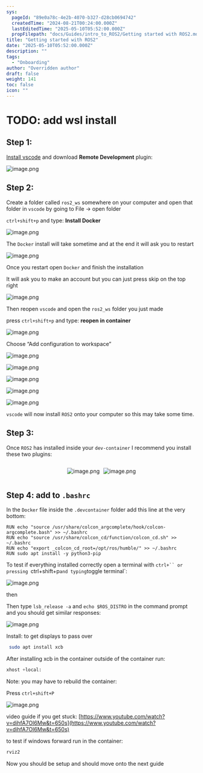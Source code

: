 ```yaml
---
sys:
  pageId: "89e0a78c-4e2b-4070-b327-d28cb0694742"
  createdTime: "2024-08-21T00:24:00.000Z"
  lastEditedTime: "2025-05-10T05:52:00.000Z"
  propFilepath: "docs/Guides/intro_to_ROS2/Getting started with ROS2.md"
title: "Getting started with ROS2"
date: "2025-05-10T05:52:00.000Z"
description: ""
tags:
  - "Onboarding"
author: "Overridden author"
draft: false
weight: 141
toc: false
icon: ""
---
```


# TODO: add wsl install

## Step 1:

[Install vscode](https://code.visualstudio.com/download) and download **Remote Development** plugin:

![image.png](https://prod-files-secure.s3.us-west-2.amazonaws.com/d518164a-d88e-44d1-a4ee-3adb3bd8bce0/efb52993-1881-4a40-b95e-6f020334f022/image.png?X-Amz-Algorithm=AWS4-HMAC-SHA256&X-Amz-Content-Sha256=UNSIGNED-PAYLOAD&X-Amz-Credential=ASIAZI2LB4666PJEK5EZ%2F20250512%2Fus-west-2%2Fs3%2Faws4_request&X-Amz-Date=20250512T061335Z&X-Amz-Expires=3600&X-Amz-Security-Token=IQoJb3JpZ2luX2VjECUaCXVzLXdlc3QtMiJIMEYCIQCyHpPOq7QB2AeBfn2IeoEUZB%2Fqu8E%2BN8klWhy1E126tQIhAPi5VBWubtNFBC9xCDGO5c24Y5mW4Xt6E8dDIy9EipMoKogECM7%2F%2F%2F%2F%2F%2F%2F%2F%2F%2FwEQABoMNjM3NDIzMTgzODA1IgwOvMlvUaGR5r%2B6mVMq3AM%2BLQNVkAAEPi4nqQv7BxYAYD9ZUwXbyQP2uyie2fnHgW8u8A45ezvj7947tt13p%2FBpKIon%2Bd2oizmpQqza2DPF09rrp%2BjkykCcx4VZloEn7R9R4bJCdhfnjMv0YWSS3eRUmOda8x68UaLdctMEGG9SJFH3eiLCDBr4nzWI6ne1sVGF%2BtsOlcAI%2FUv9DM%2FAuSmrW6tCIOgoelKQ72oyjLQO2o1iiwX6nF4xm2R8e%2B9qASCF3KRym76gAjcFCWaJaDjvRYpSQllxa%2BATcW126E7nZHllj21MPAM2Onn0NXoVpSjcN486S8GhHwvjFhSDkBvCSksXXx22IK4T41AhdETwgvZGSL7OEwwFZo6gBzDmRuPbrIOaTSWzj0hbqnZRXGnR40kT1QqL7h78LTOnHc0mdS9Tsp8K6GN5GUVY%2FhYN0HWQ5rDKj71L6Rb2EEfa9DQUZU2R80uI%2FyCQWMc0YLG8lVNp7NebLNTNCTUzE%2B48da6k4CMuJcdUVNEM9zQYZZ9XOy%2FTlzJNJZCILOkXwloqiJkanmgCdZsbRV3Az4Zbk%2BSOjJiaS6fWohb%2Bc2Ctdw8FwsIE039wVqsD2g05q%2Fmf3kGVgIKG92CTWm05wlGGYB8lQmy83105%2FRjjVjDuhIbBBjqkAUcaR55heLHWbj8euAqPEmKKwCi9NB%2FPm%2BZhZxXx%2FZcVI8jbZPMwwNJ%2FRt%2FORAT5y7V7z44xEZCDuKE8vi%2BecGcBAqYxYW9nJ50TeVqzQ19kOSwQya5tA9p1vCqqjpc7Njlaf7C0Fd0q9hB%2B5bjPo5Z%2F%2B46Rmoal8iZ%2BQdTz0G%2FqhLIwNDzyRNsFDnrDQAeWpMyFJLj567noVUKV6dWJfSPa%2FOkV&X-Amz-Signature=2a7df54fe3890f36d146d41380ddc4dee833ba7b05b8e63132bcea11e90a8635&X-Amz-SignedHeaders=host&x-id=GetObject)

## Step 2:

Create a folder called `ros2_ws` somewhere on your computer and open that folder in `vscode` by going to File → open folder 

`ctrl+shift+p` and type: **Install Docker**

![image.png](https://prod-files-secure.s3.us-west-2.amazonaws.com/d518164a-d88e-44d1-a4ee-3adb3bd8bce0/2269dc0e-1cd5-47ff-bceb-c04ad9b2eab0/image.png?X-Amz-Algorithm=AWS4-HMAC-SHA256&X-Amz-Content-Sha256=UNSIGNED-PAYLOAD&X-Amz-Credential=ASIAZI2LB4666PJEK5EZ%2F20250512%2Fus-west-2%2Fs3%2Faws4_request&X-Amz-Date=20250512T061335Z&X-Amz-Expires=3600&X-Amz-Security-Token=IQoJb3JpZ2luX2VjECUaCXVzLXdlc3QtMiJIMEYCIQCyHpPOq7QB2AeBfn2IeoEUZB%2Fqu8E%2BN8klWhy1E126tQIhAPi5VBWubtNFBC9xCDGO5c24Y5mW4Xt6E8dDIy9EipMoKogECM7%2F%2F%2F%2F%2F%2F%2F%2F%2F%2FwEQABoMNjM3NDIzMTgzODA1IgwOvMlvUaGR5r%2B6mVMq3AM%2BLQNVkAAEPi4nqQv7BxYAYD9ZUwXbyQP2uyie2fnHgW8u8A45ezvj7947tt13p%2FBpKIon%2Bd2oizmpQqza2DPF09rrp%2BjkykCcx4VZloEn7R9R4bJCdhfnjMv0YWSS3eRUmOda8x68UaLdctMEGG9SJFH3eiLCDBr4nzWI6ne1sVGF%2BtsOlcAI%2FUv9DM%2FAuSmrW6tCIOgoelKQ72oyjLQO2o1iiwX6nF4xm2R8e%2B9qASCF3KRym76gAjcFCWaJaDjvRYpSQllxa%2BATcW126E7nZHllj21MPAM2Onn0NXoVpSjcN486S8GhHwvjFhSDkBvCSksXXx22IK4T41AhdETwgvZGSL7OEwwFZo6gBzDmRuPbrIOaTSWzj0hbqnZRXGnR40kT1QqL7h78LTOnHc0mdS9Tsp8K6GN5GUVY%2FhYN0HWQ5rDKj71L6Rb2EEfa9DQUZU2R80uI%2FyCQWMc0YLG8lVNp7NebLNTNCTUzE%2B48da6k4CMuJcdUVNEM9zQYZZ9XOy%2FTlzJNJZCILOkXwloqiJkanmgCdZsbRV3Az4Zbk%2BSOjJiaS6fWohb%2Bc2Ctdw8FwsIE039wVqsD2g05q%2Fmf3kGVgIKG92CTWm05wlGGYB8lQmy83105%2FRjjVjDuhIbBBjqkAUcaR55heLHWbj8euAqPEmKKwCi9NB%2FPm%2BZhZxXx%2FZcVI8jbZPMwwNJ%2FRt%2FORAT5y7V7z44xEZCDuKE8vi%2BecGcBAqYxYW9nJ50TeVqzQ19kOSwQya5tA9p1vCqqjpc7Njlaf7C0Fd0q9hB%2B5bjPo5Z%2F%2B46Rmoal8iZ%2BQdTz0G%2FqhLIwNDzyRNsFDnrDQAeWpMyFJLj567noVUKV6dWJfSPa%2FOkV&X-Amz-Signature=66b1a62ff1c6011c62e418b822935d7b8270e24bd50d39aa73b66a05f7654ac7&X-Amz-SignedHeaders=host&x-id=GetObject)

The `Docker` install will take sometime and at the end it will ask you to restart

![image.png](https://prod-files-secure.s3.us-west-2.amazonaws.com/d518164a-d88e-44d1-a4ee-3adb3bd8bce0/ed233f78-be33-4b1f-b89c-9c346c0e961e/image.png?X-Amz-Algorithm=AWS4-HMAC-SHA256&X-Amz-Content-Sha256=UNSIGNED-PAYLOAD&X-Amz-Credential=ASIAZI2LB4666PJEK5EZ%2F20250512%2Fus-west-2%2Fs3%2Faws4_request&X-Amz-Date=20250512T061335Z&X-Amz-Expires=3600&X-Amz-Security-Token=IQoJb3JpZ2luX2VjECUaCXVzLXdlc3QtMiJIMEYCIQCyHpPOq7QB2AeBfn2IeoEUZB%2Fqu8E%2BN8klWhy1E126tQIhAPi5VBWubtNFBC9xCDGO5c24Y5mW4Xt6E8dDIy9EipMoKogECM7%2F%2F%2F%2F%2F%2F%2F%2F%2F%2FwEQABoMNjM3NDIzMTgzODA1IgwOvMlvUaGR5r%2B6mVMq3AM%2BLQNVkAAEPi4nqQv7BxYAYD9ZUwXbyQP2uyie2fnHgW8u8A45ezvj7947tt13p%2FBpKIon%2Bd2oizmpQqza2DPF09rrp%2BjkykCcx4VZloEn7R9R4bJCdhfnjMv0YWSS3eRUmOda8x68UaLdctMEGG9SJFH3eiLCDBr4nzWI6ne1sVGF%2BtsOlcAI%2FUv9DM%2FAuSmrW6tCIOgoelKQ72oyjLQO2o1iiwX6nF4xm2R8e%2B9qASCF3KRym76gAjcFCWaJaDjvRYpSQllxa%2BATcW126E7nZHllj21MPAM2Onn0NXoVpSjcN486S8GhHwvjFhSDkBvCSksXXx22IK4T41AhdETwgvZGSL7OEwwFZo6gBzDmRuPbrIOaTSWzj0hbqnZRXGnR40kT1QqL7h78LTOnHc0mdS9Tsp8K6GN5GUVY%2FhYN0HWQ5rDKj71L6Rb2EEfa9DQUZU2R80uI%2FyCQWMc0YLG8lVNp7NebLNTNCTUzE%2B48da6k4CMuJcdUVNEM9zQYZZ9XOy%2FTlzJNJZCILOkXwloqiJkanmgCdZsbRV3Az4Zbk%2BSOjJiaS6fWohb%2Bc2Ctdw8FwsIE039wVqsD2g05q%2Fmf3kGVgIKG92CTWm05wlGGYB8lQmy83105%2FRjjVjDuhIbBBjqkAUcaR55heLHWbj8euAqPEmKKwCi9NB%2FPm%2BZhZxXx%2FZcVI8jbZPMwwNJ%2FRt%2FORAT5y7V7z44xEZCDuKE8vi%2BecGcBAqYxYW9nJ50TeVqzQ19kOSwQya5tA9p1vCqqjpc7Njlaf7C0Fd0q9hB%2B5bjPo5Z%2F%2B46Rmoal8iZ%2BQdTz0G%2FqhLIwNDzyRNsFDnrDQAeWpMyFJLj567noVUKV6dWJfSPa%2FOkV&X-Amz-Signature=c7e2a9f7bbad399d2ffcbc14e3b4cc50b7e0c413e1a9b1b4648edca83d01ada5&X-Amz-SignedHeaders=host&x-id=GetObject)

Once you restart open `Docker` and finish the installation

It will ask you to make an account but you can just press skip on the top right

![image.png](https://prod-files-secure.s3.us-west-2.amazonaws.com/d518164a-d88e-44d1-a4ee-3adb3bd8bce0/21010ad9-1659-4fd9-9f59-9932a09b2a3d/image.png?X-Amz-Algorithm=AWS4-HMAC-SHA256&X-Amz-Content-Sha256=UNSIGNED-PAYLOAD&X-Amz-Credential=ASIAZI2LB4666PJEK5EZ%2F20250512%2Fus-west-2%2Fs3%2Faws4_request&X-Amz-Date=20250512T061335Z&X-Amz-Expires=3600&X-Amz-Security-Token=IQoJb3JpZ2luX2VjECUaCXVzLXdlc3QtMiJIMEYCIQCyHpPOq7QB2AeBfn2IeoEUZB%2Fqu8E%2BN8klWhy1E126tQIhAPi5VBWubtNFBC9xCDGO5c24Y5mW4Xt6E8dDIy9EipMoKogECM7%2F%2F%2F%2F%2F%2F%2F%2F%2F%2FwEQABoMNjM3NDIzMTgzODA1IgwOvMlvUaGR5r%2B6mVMq3AM%2BLQNVkAAEPi4nqQv7BxYAYD9ZUwXbyQP2uyie2fnHgW8u8A45ezvj7947tt13p%2FBpKIon%2Bd2oizmpQqza2DPF09rrp%2BjkykCcx4VZloEn7R9R4bJCdhfnjMv0YWSS3eRUmOda8x68UaLdctMEGG9SJFH3eiLCDBr4nzWI6ne1sVGF%2BtsOlcAI%2FUv9DM%2FAuSmrW6tCIOgoelKQ72oyjLQO2o1iiwX6nF4xm2R8e%2B9qASCF3KRym76gAjcFCWaJaDjvRYpSQllxa%2BATcW126E7nZHllj21MPAM2Onn0NXoVpSjcN486S8GhHwvjFhSDkBvCSksXXx22IK4T41AhdETwgvZGSL7OEwwFZo6gBzDmRuPbrIOaTSWzj0hbqnZRXGnR40kT1QqL7h78LTOnHc0mdS9Tsp8K6GN5GUVY%2FhYN0HWQ5rDKj71L6Rb2EEfa9DQUZU2R80uI%2FyCQWMc0YLG8lVNp7NebLNTNCTUzE%2B48da6k4CMuJcdUVNEM9zQYZZ9XOy%2FTlzJNJZCILOkXwloqiJkanmgCdZsbRV3Az4Zbk%2BSOjJiaS6fWohb%2Bc2Ctdw8FwsIE039wVqsD2g05q%2Fmf3kGVgIKG92CTWm05wlGGYB8lQmy83105%2FRjjVjDuhIbBBjqkAUcaR55heLHWbj8euAqPEmKKwCi9NB%2FPm%2BZhZxXx%2FZcVI8jbZPMwwNJ%2FRt%2FORAT5y7V7z44xEZCDuKE8vi%2BecGcBAqYxYW9nJ50TeVqzQ19kOSwQya5tA9p1vCqqjpc7Njlaf7C0Fd0q9hB%2B5bjPo5Z%2F%2B46Rmoal8iZ%2BQdTz0G%2FqhLIwNDzyRNsFDnrDQAeWpMyFJLj567noVUKV6dWJfSPa%2FOkV&X-Amz-Signature=32bef4d02ceaf8e4349b1f1887f40fd72db14a836064fa1758ab77e2c28669f6&X-Amz-SignedHeaders=host&x-id=GetObject)

Then reopen `vscode` and open the `ros2_ws` folder you just made

press `ctrl+shift+p` and type: **reopen in container**

![image.png](https://prod-files-secure.s3.us-west-2.amazonaws.com/d518164a-d88e-44d1-a4ee-3adb3bd8bce0/4e93b8c2-41ad-488c-8095-c74205196118/image.png?X-Amz-Algorithm=AWS4-HMAC-SHA256&X-Amz-Content-Sha256=UNSIGNED-PAYLOAD&X-Amz-Credential=ASIAZI2LB4666PJEK5EZ%2F20250512%2Fus-west-2%2Fs3%2Faws4_request&X-Amz-Date=20250512T061335Z&X-Amz-Expires=3600&X-Amz-Security-Token=IQoJb3JpZ2luX2VjECUaCXVzLXdlc3QtMiJIMEYCIQCyHpPOq7QB2AeBfn2IeoEUZB%2Fqu8E%2BN8klWhy1E126tQIhAPi5VBWubtNFBC9xCDGO5c24Y5mW4Xt6E8dDIy9EipMoKogECM7%2F%2F%2F%2F%2F%2F%2F%2F%2F%2FwEQABoMNjM3NDIzMTgzODA1IgwOvMlvUaGR5r%2B6mVMq3AM%2BLQNVkAAEPi4nqQv7BxYAYD9ZUwXbyQP2uyie2fnHgW8u8A45ezvj7947tt13p%2FBpKIon%2Bd2oizmpQqza2DPF09rrp%2BjkykCcx4VZloEn7R9R4bJCdhfnjMv0YWSS3eRUmOda8x68UaLdctMEGG9SJFH3eiLCDBr4nzWI6ne1sVGF%2BtsOlcAI%2FUv9DM%2FAuSmrW6tCIOgoelKQ72oyjLQO2o1iiwX6nF4xm2R8e%2B9qASCF3KRym76gAjcFCWaJaDjvRYpSQllxa%2BATcW126E7nZHllj21MPAM2Onn0NXoVpSjcN486S8GhHwvjFhSDkBvCSksXXx22IK4T41AhdETwgvZGSL7OEwwFZo6gBzDmRuPbrIOaTSWzj0hbqnZRXGnR40kT1QqL7h78LTOnHc0mdS9Tsp8K6GN5GUVY%2FhYN0HWQ5rDKj71L6Rb2EEfa9DQUZU2R80uI%2FyCQWMc0YLG8lVNp7NebLNTNCTUzE%2B48da6k4CMuJcdUVNEM9zQYZZ9XOy%2FTlzJNJZCILOkXwloqiJkanmgCdZsbRV3Az4Zbk%2BSOjJiaS6fWohb%2Bc2Ctdw8FwsIE039wVqsD2g05q%2Fmf3kGVgIKG92CTWm05wlGGYB8lQmy83105%2FRjjVjDuhIbBBjqkAUcaR55heLHWbj8euAqPEmKKwCi9NB%2FPm%2BZhZxXx%2FZcVI8jbZPMwwNJ%2FRt%2FORAT5y7V7z44xEZCDuKE8vi%2BecGcBAqYxYW9nJ50TeVqzQ19kOSwQya5tA9p1vCqqjpc7Njlaf7C0Fd0q9hB%2B5bjPo5Z%2F%2B46Rmoal8iZ%2BQdTz0G%2FqhLIwNDzyRNsFDnrDQAeWpMyFJLj567noVUKV6dWJfSPa%2FOkV&X-Amz-Signature=97d74fe356355f676f5f7fd5621b49b7df1e0056b01176cf6343f4b5145f4b9d&X-Amz-SignedHeaders=host&x-id=GetObject)

Choose “Add configuration to workspace”

![image.png](https://prod-files-secure.s3.us-west-2.amazonaws.com/d518164a-d88e-44d1-a4ee-3adb3bd8bce0/9560b282-5060-4989-ba37-97e7b2c22476/image.png?X-Amz-Algorithm=AWS4-HMAC-SHA256&X-Amz-Content-Sha256=UNSIGNED-PAYLOAD&X-Amz-Credential=ASIAZI2LB4666PJEK5EZ%2F20250512%2Fus-west-2%2Fs3%2Faws4_request&X-Amz-Date=20250512T061335Z&X-Amz-Expires=3600&X-Amz-Security-Token=IQoJb3JpZ2luX2VjECUaCXVzLXdlc3QtMiJIMEYCIQCyHpPOq7QB2AeBfn2IeoEUZB%2Fqu8E%2BN8klWhy1E126tQIhAPi5VBWubtNFBC9xCDGO5c24Y5mW4Xt6E8dDIy9EipMoKogECM7%2F%2F%2F%2F%2F%2F%2F%2F%2F%2FwEQABoMNjM3NDIzMTgzODA1IgwOvMlvUaGR5r%2B6mVMq3AM%2BLQNVkAAEPi4nqQv7BxYAYD9ZUwXbyQP2uyie2fnHgW8u8A45ezvj7947tt13p%2FBpKIon%2Bd2oizmpQqza2DPF09rrp%2BjkykCcx4VZloEn7R9R4bJCdhfnjMv0YWSS3eRUmOda8x68UaLdctMEGG9SJFH3eiLCDBr4nzWI6ne1sVGF%2BtsOlcAI%2FUv9DM%2FAuSmrW6tCIOgoelKQ72oyjLQO2o1iiwX6nF4xm2R8e%2B9qASCF3KRym76gAjcFCWaJaDjvRYpSQllxa%2BATcW126E7nZHllj21MPAM2Onn0NXoVpSjcN486S8GhHwvjFhSDkBvCSksXXx22IK4T41AhdETwgvZGSL7OEwwFZo6gBzDmRuPbrIOaTSWzj0hbqnZRXGnR40kT1QqL7h78LTOnHc0mdS9Tsp8K6GN5GUVY%2FhYN0HWQ5rDKj71L6Rb2EEfa9DQUZU2R80uI%2FyCQWMc0YLG8lVNp7NebLNTNCTUzE%2B48da6k4CMuJcdUVNEM9zQYZZ9XOy%2FTlzJNJZCILOkXwloqiJkanmgCdZsbRV3Az4Zbk%2BSOjJiaS6fWohb%2Bc2Ctdw8FwsIE039wVqsD2g05q%2Fmf3kGVgIKG92CTWm05wlGGYB8lQmy83105%2FRjjVjDuhIbBBjqkAUcaR55heLHWbj8euAqPEmKKwCi9NB%2FPm%2BZhZxXx%2FZcVI8jbZPMwwNJ%2FRt%2FORAT5y7V7z44xEZCDuKE8vi%2BecGcBAqYxYW9nJ50TeVqzQ19kOSwQya5tA9p1vCqqjpc7Njlaf7C0Fd0q9hB%2B5bjPo5Z%2F%2B46Rmoal8iZ%2BQdTz0G%2FqhLIwNDzyRNsFDnrDQAeWpMyFJLj567noVUKV6dWJfSPa%2FOkV&X-Amz-Signature=d57a8559023085c1a4c678d881076f0ee166522ab90aba3b5b6c8f1dd71d79a3&X-Amz-SignedHeaders=host&x-id=GetObject)

![image.png](https://prod-files-secure.s3.us-west-2.amazonaws.com/d518164a-d88e-44d1-a4ee-3adb3bd8bce0/2ee63f81-886b-48e8-a553-dc6e5eac99e4/image.png?X-Amz-Algorithm=AWS4-HMAC-SHA256&X-Amz-Content-Sha256=UNSIGNED-PAYLOAD&X-Amz-Credential=ASIAZI2LB4666PJEK5EZ%2F20250512%2Fus-west-2%2Fs3%2Faws4_request&X-Amz-Date=20250512T061335Z&X-Amz-Expires=3600&X-Amz-Security-Token=IQoJb3JpZ2luX2VjECUaCXVzLXdlc3QtMiJIMEYCIQCyHpPOq7QB2AeBfn2IeoEUZB%2Fqu8E%2BN8klWhy1E126tQIhAPi5VBWubtNFBC9xCDGO5c24Y5mW4Xt6E8dDIy9EipMoKogECM7%2F%2F%2F%2F%2F%2F%2F%2F%2F%2FwEQABoMNjM3NDIzMTgzODA1IgwOvMlvUaGR5r%2B6mVMq3AM%2BLQNVkAAEPi4nqQv7BxYAYD9ZUwXbyQP2uyie2fnHgW8u8A45ezvj7947tt13p%2FBpKIon%2Bd2oizmpQqza2DPF09rrp%2BjkykCcx4VZloEn7R9R4bJCdhfnjMv0YWSS3eRUmOda8x68UaLdctMEGG9SJFH3eiLCDBr4nzWI6ne1sVGF%2BtsOlcAI%2FUv9DM%2FAuSmrW6tCIOgoelKQ72oyjLQO2o1iiwX6nF4xm2R8e%2B9qASCF3KRym76gAjcFCWaJaDjvRYpSQllxa%2BATcW126E7nZHllj21MPAM2Onn0NXoVpSjcN486S8GhHwvjFhSDkBvCSksXXx22IK4T41AhdETwgvZGSL7OEwwFZo6gBzDmRuPbrIOaTSWzj0hbqnZRXGnR40kT1QqL7h78LTOnHc0mdS9Tsp8K6GN5GUVY%2FhYN0HWQ5rDKj71L6Rb2EEfa9DQUZU2R80uI%2FyCQWMc0YLG8lVNp7NebLNTNCTUzE%2B48da6k4CMuJcdUVNEM9zQYZZ9XOy%2FTlzJNJZCILOkXwloqiJkanmgCdZsbRV3Az4Zbk%2BSOjJiaS6fWohb%2Bc2Ctdw8FwsIE039wVqsD2g05q%2Fmf3kGVgIKG92CTWm05wlGGYB8lQmy83105%2FRjjVjDuhIbBBjqkAUcaR55heLHWbj8euAqPEmKKwCi9NB%2FPm%2BZhZxXx%2FZcVI8jbZPMwwNJ%2FRt%2FORAT5y7V7z44xEZCDuKE8vi%2BecGcBAqYxYW9nJ50TeVqzQ19kOSwQya5tA9p1vCqqjpc7Njlaf7C0Fd0q9hB%2B5bjPo5Z%2F%2B46Rmoal8iZ%2BQdTz0G%2FqhLIwNDzyRNsFDnrDQAeWpMyFJLj567noVUKV6dWJfSPa%2FOkV&X-Amz-Signature=f11893e860b3b3fa364ecc81ef616da44dd9edb2f94a13da528c0fffa774a658&X-Amz-SignedHeaders=host&x-id=GetObject)

![image.png](https://prod-files-secure.s3.us-west-2.amazonaws.com/d518164a-d88e-44d1-a4ee-3adb3bd8bce0/ae1580b2-b048-407e-aed9-b584224a7a04/image.png?X-Amz-Algorithm=AWS4-HMAC-SHA256&X-Amz-Content-Sha256=UNSIGNED-PAYLOAD&X-Amz-Credential=ASIAZI2LB4666PJEK5EZ%2F20250512%2Fus-west-2%2Fs3%2Faws4_request&X-Amz-Date=20250512T061335Z&X-Amz-Expires=3600&X-Amz-Security-Token=IQoJb3JpZ2luX2VjECUaCXVzLXdlc3QtMiJIMEYCIQCyHpPOq7QB2AeBfn2IeoEUZB%2Fqu8E%2BN8klWhy1E126tQIhAPi5VBWubtNFBC9xCDGO5c24Y5mW4Xt6E8dDIy9EipMoKogECM7%2F%2F%2F%2F%2F%2F%2F%2F%2F%2FwEQABoMNjM3NDIzMTgzODA1IgwOvMlvUaGR5r%2B6mVMq3AM%2BLQNVkAAEPi4nqQv7BxYAYD9ZUwXbyQP2uyie2fnHgW8u8A45ezvj7947tt13p%2FBpKIon%2Bd2oizmpQqza2DPF09rrp%2BjkykCcx4VZloEn7R9R4bJCdhfnjMv0YWSS3eRUmOda8x68UaLdctMEGG9SJFH3eiLCDBr4nzWI6ne1sVGF%2BtsOlcAI%2FUv9DM%2FAuSmrW6tCIOgoelKQ72oyjLQO2o1iiwX6nF4xm2R8e%2B9qASCF3KRym76gAjcFCWaJaDjvRYpSQllxa%2BATcW126E7nZHllj21MPAM2Onn0NXoVpSjcN486S8GhHwvjFhSDkBvCSksXXx22IK4T41AhdETwgvZGSL7OEwwFZo6gBzDmRuPbrIOaTSWzj0hbqnZRXGnR40kT1QqL7h78LTOnHc0mdS9Tsp8K6GN5GUVY%2FhYN0HWQ5rDKj71L6Rb2EEfa9DQUZU2R80uI%2FyCQWMc0YLG8lVNp7NebLNTNCTUzE%2B48da6k4CMuJcdUVNEM9zQYZZ9XOy%2FTlzJNJZCILOkXwloqiJkanmgCdZsbRV3Az4Zbk%2BSOjJiaS6fWohb%2Bc2Ctdw8FwsIE039wVqsD2g05q%2Fmf3kGVgIKG92CTWm05wlGGYB8lQmy83105%2FRjjVjDuhIbBBjqkAUcaR55heLHWbj8euAqPEmKKwCi9NB%2FPm%2BZhZxXx%2FZcVI8jbZPMwwNJ%2FRt%2FORAT5y7V7z44xEZCDuKE8vi%2BecGcBAqYxYW9nJ50TeVqzQ19kOSwQya5tA9p1vCqqjpc7Njlaf7C0Fd0q9hB%2B5bjPo5Z%2F%2B46Rmoal8iZ%2BQdTz0G%2FqhLIwNDzyRNsFDnrDQAeWpMyFJLj567noVUKV6dWJfSPa%2FOkV&X-Amz-Signature=f34dd11c5964f3bc987b2b109e05cda89825da5a2ecc053d2a291d4be53a7ad9&X-Amz-SignedHeaders=host&x-id=GetObject)

![image.png](https://prod-files-secure.s3.us-west-2.amazonaws.com/d518164a-d88e-44d1-a4ee-3adb3bd8bce0/53255b28-f75e-430f-b9e3-c0ac8577e42b/image.png?X-Amz-Algorithm=AWS4-HMAC-SHA256&X-Amz-Content-Sha256=UNSIGNED-PAYLOAD&X-Amz-Credential=ASIAZI2LB4666PJEK5EZ%2F20250512%2Fus-west-2%2Fs3%2Faws4_request&X-Amz-Date=20250512T061335Z&X-Amz-Expires=3600&X-Amz-Security-Token=IQoJb3JpZ2luX2VjECUaCXVzLXdlc3QtMiJIMEYCIQCyHpPOq7QB2AeBfn2IeoEUZB%2Fqu8E%2BN8klWhy1E126tQIhAPi5VBWubtNFBC9xCDGO5c24Y5mW4Xt6E8dDIy9EipMoKogECM7%2F%2F%2F%2F%2F%2F%2F%2F%2F%2FwEQABoMNjM3NDIzMTgzODA1IgwOvMlvUaGR5r%2B6mVMq3AM%2BLQNVkAAEPi4nqQv7BxYAYD9ZUwXbyQP2uyie2fnHgW8u8A45ezvj7947tt13p%2FBpKIon%2Bd2oizmpQqza2DPF09rrp%2BjkykCcx4VZloEn7R9R4bJCdhfnjMv0YWSS3eRUmOda8x68UaLdctMEGG9SJFH3eiLCDBr4nzWI6ne1sVGF%2BtsOlcAI%2FUv9DM%2FAuSmrW6tCIOgoelKQ72oyjLQO2o1iiwX6nF4xm2R8e%2B9qASCF3KRym76gAjcFCWaJaDjvRYpSQllxa%2BATcW126E7nZHllj21MPAM2Onn0NXoVpSjcN486S8GhHwvjFhSDkBvCSksXXx22IK4T41AhdETwgvZGSL7OEwwFZo6gBzDmRuPbrIOaTSWzj0hbqnZRXGnR40kT1QqL7h78LTOnHc0mdS9Tsp8K6GN5GUVY%2FhYN0HWQ5rDKj71L6Rb2EEfa9DQUZU2R80uI%2FyCQWMc0YLG8lVNp7NebLNTNCTUzE%2B48da6k4CMuJcdUVNEM9zQYZZ9XOy%2FTlzJNJZCILOkXwloqiJkanmgCdZsbRV3Az4Zbk%2BSOjJiaS6fWohb%2Bc2Ctdw8FwsIE039wVqsD2g05q%2Fmf3kGVgIKG92CTWm05wlGGYB8lQmy83105%2FRjjVjDuhIbBBjqkAUcaR55heLHWbj8euAqPEmKKwCi9NB%2FPm%2BZhZxXx%2FZcVI8jbZPMwwNJ%2FRt%2FORAT5y7V7z44xEZCDuKE8vi%2BecGcBAqYxYW9nJ50TeVqzQ19kOSwQya5tA9p1vCqqjpc7Njlaf7C0Fd0q9hB%2B5bjPo5Z%2F%2B46Rmoal8iZ%2BQdTz0G%2FqhLIwNDzyRNsFDnrDQAeWpMyFJLj567noVUKV6dWJfSPa%2FOkV&X-Amz-Signature=fc7333177f8c3743f16a9b05b50ac709f27fcb0af77c16d597aa0d6e16e431d7&X-Amz-SignedHeaders=host&x-id=GetObject)

![image.png](https://prod-files-secure.s3.us-west-2.amazonaws.com/d518164a-d88e-44d1-a4ee-3adb3bd8bce0/7c562767-5af9-4ffb-97d1-327bcdf4ee00/image.png?X-Amz-Algorithm=AWS4-HMAC-SHA256&X-Amz-Content-Sha256=UNSIGNED-PAYLOAD&X-Amz-Credential=ASIAZI2LB4666PJEK5EZ%2F20250512%2Fus-west-2%2Fs3%2Faws4_request&X-Amz-Date=20250512T061335Z&X-Amz-Expires=3600&X-Amz-Security-Token=IQoJb3JpZ2luX2VjECUaCXVzLXdlc3QtMiJIMEYCIQCyHpPOq7QB2AeBfn2IeoEUZB%2Fqu8E%2BN8klWhy1E126tQIhAPi5VBWubtNFBC9xCDGO5c24Y5mW4Xt6E8dDIy9EipMoKogECM7%2F%2F%2F%2F%2F%2F%2F%2F%2F%2FwEQABoMNjM3NDIzMTgzODA1IgwOvMlvUaGR5r%2B6mVMq3AM%2BLQNVkAAEPi4nqQv7BxYAYD9ZUwXbyQP2uyie2fnHgW8u8A45ezvj7947tt13p%2FBpKIon%2Bd2oizmpQqza2DPF09rrp%2BjkykCcx4VZloEn7R9R4bJCdhfnjMv0YWSS3eRUmOda8x68UaLdctMEGG9SJFH3eiLCDBr4nzWI6ne1sVGF%2BtsOlcAI%2FUv9DM%2FAuSmrW6tCIOgoelKQ72oyjLQO2o1iiwX6nF4xm2R8e%2B9qASCF3KRym76gAjcFCWaJaDjvRYpSQllxa%2BATcW126E7nZHllj21MPAM2Onn0NXoVpSjcN486S8GhHwvjFhSDkBvCSksXXx22IK4T41AhdETwgvZGSL7OEwwFZo6gBzDmRuPbrIOaTSWzj0hbqnZRXGnR40kT1QqL7h78LTOnHc0mdS9Tsp8K6GN5GUVY%2FhYN0HWQ5rDKj71L6Rb2EEfa9DQUZU2R80uI%2FyCQWMc0YLG8lVNp7NebLNTNCTUzE%2B48da6k4CMuJcdUVNEM9zQYZZ9XOy%2FTlzJNJZCILOkXwloqiJkanmgCdZsbRV3Az4Zbk%2BSOjJiaS6fWohb%2Bc2Ctdw8FwsIE039wVqsD2g05q%2Fmf3kGVgIKG92CTWm05wlGGYB8lQmy83105%2FRjjVjDuhIbBBjqkAUcaR55heLHWbj8euAqPEmKKwCi9NB%2FPm%2BZhZxXx%2FZcVI8jbZPMwwNJ%2FRt%2FORAT5y7V7z44xEZCDuKE8vi%2BecGcBAqYxYW9nJ50TeVqzQ19kOSwQya5tA9p1vCqqjpc7Njlaf7C0Fd0q9hB%2B5bjPo5Z%2F%2B46Rmoal8iZ%2BQdTz0G%2FqhLIwNDzyRNsFDnrDQAeWpMyFJLj567noVUKV6dWJfSPa%2FOkV&X-Amz-Signature=6b646d7441b2c6955fc391977536fe467a32fb7cd8e6eeb60275d2c5728bf29c&X-Amz-SignedHeaders=host&x-id=GetObject)

`vscode` will now install `ROS2` onto your computer so this may take some time.

## Step 3:

Once `ROS2` has installed inside your `dev-container` I recommend you install these two plugins:

<div style="display: flex;flex-direction: row; column-gap:10px; max-width: 630px;justify-content: center;">
<div>

![image.png](https://prod-files-secure.s3.us-west-2.amazonaws.com/d518164a-d88e-44d1-a4ee-3adb3bd8bce0/3fc3d550-5a54-4ba1-ba6b-faa01cdb7369/image.png?X-Amz-Algorithm=AWS4-HMAC-SHA256&X-Amz-Content-Sha256=UNSIGNED-PAYLOAD&X-Amz-Credential=ASIAZI2LB466UM64YLAL%2F20250512%2Fus-west-2%2Fs3%2Faws4_request&X-Amz-Date=20250512T061338Z&X-Amz-Expires=3600&X-Amz-Security-Token=IQoJb3JpZ2luX2VjECUaCXVzLXdlc3QtMiJHMEUCIQCpPfccymNB3935Xi1pklFPQln6D2wVdZmPqB0RBF9JXQIgZjFSkcMPYL0rU%2BsPwwG9J7QxEnAREtc9Gw16Uz9d3ksqiAQIzv%2F%2F%2F%2F%2F%2F%2F%2F%2F%2FARAAGgw2Mzc0MjMxODM4MDUiDAOvtiVlkybCRVBRmircAwkd%2FzYqPVKlm3RZYVqbajCjk6kiUFLaNefWNpP3kbgbpTtK6vrWWzX5UR64ZO%2Fi%2F8qdBQxpVUtkTeV581Nr3vLo3QdhpdU6UPdGikQXvSpwTKf09hD2cFGRj2qc8GvbGdpLHjWan5%2Ft%2BELvYLWAx9jd304DiS5m2%2FO%2BBUysMAZgONdVIkjA9l9fD2j1PhNArw6929bZGCFdDqO1TlI%2BV5gXNnV0pqlCBNCHb2FWErUFA2lbr%2FCsU8%2Brox63zzTeWDjknM4ON2uhVbl7mNjMqjq4IadAmf7ErsqBZMDAUMkbAwhZ0mrtjct3u%2BTyW9w0aW51%2F6f8D8%2F%2F3mWfYwfbeNTzmVxhVvedLltOBQwRYU5dFMu3jI4y9Kmksh5K2GLxd5aqWiHlUnoe%2FpYvX9rhGUR60CQWYRdoGicQKDnnXDoW4HGhEU%2BOrlaeaJbX%2F8lbpVPm0BdM6UDFJu7Zaz1X6ug173xwzr9rDww0VrBXjWVvf6LGmuA03tecnuesYdNsoGeHg0Y%2FU2%2BYuNQ9%2FJA%2BRmMw9RO%2BJHgMmLbcLPmj22LhH%2FC%2B5VuzMzNiCTCCK9p1Ts%2B4gi%2BJpLrLQiIotbUMuOtJ0l%2FU6Kqzabcg9UiZevQ%2FezDmYH3d85v7juhqMKaEhsEGOqUBOvDn0XXxTqKVpcgYSaXFDYxWv1KsX%2FwKe%2BQUDjiLZYnyYLgqsUEIlMCkwLXUcx%2FP1fLIk5%2FLsBjDZ2YKoNdRkBtW7niFnI2Uy2f%2FCWt7vffqGaM0Fk7PmyvsOkpmw%2B6YV5Y0%2FDxRKFL69JOpE5Xu%2FhRBYtnLUzVYK5UBi5nx0jodiG33cMFkSVHbIrtxGmn8JfhWDIcMcmwzjYiiVAqE97YTjfDp&X-Amz-Signature=059b7a0977adf2c02a561dd38347c7f2e1093c4794afa08478fdebc2b2cdf912&X-Amz-SignedHeaders=host&x-id=GetObject)

</div>
<div>

![image.png](https://prod-files-secure.s3.us-west-2.amazonaws.com/d518164a-d88e-44d1-a4ee-3adb3bd8bce0/d994cc66-13c2-4093-a5a3-f84cf4601a82/image.png?X-Amz-Algorithm=AWS4-HMAC-SHA256&X-Amz-Content-Sha256=UNSIGNED-PAYLOAD&X-Amz-Credential=ASIAZI2LB466XKTI7IHV%2F20250512%2Fus-west-2%2Fs3%2Faws4_request&X-Amz-Date=20250512T061339Z&X-Amz-Expires=3600&X-Amz-Security-Token=IQoJb3JpZ2luX2VjECUaCXVzLXdlc3QtMiJIMEYCIQCwtUIdZpuC0oerMZzccgiQ0i6yJgxecZc2Xl2F9ub8fAIhAMWFv8s4ishKay6Fi6e3yZTdRVbgt9vgziLJaqoJC%2FXhKogECM7%2F%2F%2F%2F%2F%2F%2F%2F%2F%2FwEQABoMNjM3NDIzMTgzODA1IgzkmeBKwd4vK2REvGEq3AMofPdmhJ33LIO6GHKXx2eFCaXxnzrHq35GJBYJFW9yeIiOOGasuqbirP7EMByQvHsnfTHkkv2FgPRLDBKIiszeLHJzVbV4LavwMaKyEqIw5C30yYPtYKH7m11KCDIzoPBfKtJ17KhKMu5OuUzM8SPsdU%2F6sUaNIozJEVdalTg957rRjGuGo1AaA9T74gO%2B8hque77mon8MQj3CkpFAzNcwhyP7Pf3%2FjVV7SiFlcozXIGF0JDg%2FtyMIt0nX3I7zTP6quCbp8PStchGMZdeW7xUGpSL8Nw2efh7yHPYV%2FyB3ynHpVOiZ3uOSq9d2ns46hhk44v9ZOXaKeK9nbGaH22ZHIePLKOnOey7kqQKO0uij8l1j3Q2InptKPblL6frHOxgi%2F3PDjyf9Y%2Bm%2ByZBxZFAS9UpA%2BfTpUtApcgGi3vBrCUeFXp9tu%2BFb03vhXgrP9um5WHaRVbmWXIvLYT07cvDzVYNk%2B8tQYdJEG1rkr1F8kHlatgbwbilTTW6xP3ZpMAq%2BUQTvxFy%2F%2BZmKFJJxOQJdvaAEgWxyxdOy7XRFh5gQy6DN2P%2Bi66Dje7VGWJs%2BZgHfoaP9sZ8gtAlGgTkBOOgW72TmttvgQaEC6eltVDUaXhV2J4YlXowGC5W08DDVhYbBBjqkAWL%2F40j3Lfn9HQe%2BkLkiacMwaL8RJ7wUoWMsDOqPsHa183L1EoDOE8Dd7ZiGkUZebZmVn8zZZR%2BlaDKPjdjKmzOM471clQVDOas9WH1bHptD8tCBhM2gqxMvq8UVMHevJgQDPlY2TkW7%2F2NhniezDB15eHb0e6LT2Yfitwh67aPSn833Y%2FXhw5LdW7nJmvUkOV2VM8s%2FziRKxCwvSoyTpbpDqwwk&X-Amz-Signature=b8cc94a63efc68d0dcc8739679521b5874b48f3c680632780b47c7ddcad5c104&X-Amz-SignedHeaders=host&x-id=GetObject)

</div>
</div>

## Step 4: add to `.bashrc`

In the `Docker` file inside the `.devcontainer` folder add this line at the very bottom: 

```docker
RUN echo "source /usr/share/colcon_argcomplete/hook/colcon-argcomplete.bash" >> ~/.bashrc
RUN echo "source /usr/share/colcon_cd/function/colcon_cd.sh" >> ~/.bashrc
RUN echo "export _colcon_cd_root=/opt/ros/humble/" >> ~/.bashrc
RUN sudo apt install -y python3-pip 
```

To test if everything installed correctly open a terminal with `ctrl+`` or pressing `ctrl+shift+p` and typing `toggle terminal`:

![image.png](https://prod-files-secure.s3.us-west-2.amazonaws.com/d518164a-d88e-44d1-a4ee-3adb3bd8bce0/6a4943d8-b04e-4c02-9a58-775f3384d1a5/image.png?X-Amz-Algorithm=AWS4-HMAC-SHA256&X-Amz-Content-Sha256=UNSIGNED-PAYLOAD&X-Amz-Credential=ASIAZI2LB4666PJEK5EZ%2F20250512%2Fus-west-2%2Fs3%2Faws4_request&X-Amz-Date=20250512T061335Z&X-Amz-Expires=3600&X-Amz-Security-Token=IQoJb3JpZ2luX2VjECUaCXVzLXdlc3QtMiJIMEYCIQCyHpPOq7QB2AeBfn2IeoEUZB%2Fqu8E%2BN8klWhy1E126tQIhAPi5VBWubtNFBC9xCDGO5c24Y5mW4Xt6E8dDIy9EipMoKogECM7%2F%2F%2F%2F%2F%2F%2F%2F%2F%2FwEQABoMNjM3NDIzMTgzODA1IgwOvMlvUaGR5r%2B6mVMq3AM%2BLQNVkAAEPi4nqQv7BxYAYD9ZUwXbyQP2uyie2fnHgW8u8A45ezvj7947tt13p%2FBpKIon%2Bd2oizmpQqza2DPF09rrp%2BjkykCcx4VZloEn7R9R4bJCdhfnjMv0YWSS3eRUmOda8x68UaLdctMEGG9SJFH3eiLCDBr4nzWI6ne1sVGF%2BtsOlcAI%2FUv9DM%2FAuSmrW6tCIOgoelKQ72oyjLQO2o1iiwX6nF4xm2R8e%2B9qASCF3KRym76gAjcFCWaJaDjvRYpSQllxa%2BATcW126E7nZHllj21MPAM2Onn0NXoVpSjcN486S8GhHwvjFhSDkBvCSksXXx22IK4T41AhdETwgvZGSL7OEwwFZo6gBzDmRuPbrIOaTSWzj0hbqnZRXGnR40kT1QqL7h78LTOnHc0mdS9Tsp8K6GN5GUVY%2FhYN0HWQ5rDKj71L6Rb2EEfa9DQUZU2R80uI%2FyCQWMc0YLG8lVNp7NebLNTNCTUzE%2B48da6k4CMuJcdUVNEM9zQYZZ9XOy%2FTlzJNJZCILOkXwloqiJkanmgCdZsbRV3Az4Zbk%2BSOjJiaS6fWohb%2Bc2Ctdw8FwsIE039wVqsD2g05q%2Fmf3kGVgIKG92CTWm05wlGGYB8lQmy83105%2FRjjVjDuhIbBBjqkAUcaR55heLHWbj8euAqPEmKKwCi9NB%2FPm%2BZhZxXx%2FZcVI8jbZPMwwNJ%2FRt%2FORAT5y7V7z44xEZCDuKE8vi%2BecGcBAqYxYW9nJ50TeVqzQ19kOSwQya5tA9p1vCqqjpc7Njlaf7C0Fd0q9hB%2B5bjPo5Z%2F%2B46Rmoal8iZ%2BQdTz0G%2FqhLIwNDzyRNsFDnrDQAeWpMyFJLj567noVUKV6dWJfSPa%2FOkV&X-Amz-Signature=05c5c42d3989f000de07a40e3c0d0d237a2aee4d9809a2701083ed472c28208f&X-Amz-SignedHeaders=host&x-id=GetObject)

then 

Then type `lsb_release -a` and `echo $ROS_DISTRO` in the command prompt and you should get similar responses:

![image.png](https://prod-files-secure.s3.us-west-2.amazonaws.com/d518164a-d88e-44d1-a4ee-3adb3bd8bce0/3e635dec-a805-4e85-8b9e-d000e5b71a4e/image.png?X-Amz-Algorithm=AWS4-HMAC-SHA256&X-Amz-Content-Sha256=UNSIGNED-PAYLOAD&X-Amz-Credential=ASIAZI2LB4666PJEK5EZ%2F20250512%2Fus-west-2%2Fs3%2Faws4_request&X-Amz-Date=20250512T061335Z&X-Amz-Expires=3600&X-Amz-Security-Token=IQoJb3JpZ2luX2VjECUaCXVzLXdlc3QtMiJIMEYCIQCyHpPOq7QB2AeBfn2IeoEUZB%2Fqu8E%2BN8klWhy1E126tQIhAPi5VBWubtNFBC9xCDGO5c24Y5mW4Xt6E8dDIy9EipMoKogECM7%2F%2F%2F%2F%2F%2F%2F%2F%2F%2FwEQABoMNjM3NDIzMTgzODA1IgwOvMlvUaGR5r%2B6mVMq3AM%2BLQNVkAAEPi4nqQv7BxYAYD9ZUwXbyQP2uyie2fnHgW8u8A45ezvj7947tt13p%2FBpKIon%2Bd2oizmpQqza2DPF09rrp%2BjkykCcx4VZloEn7R9R4bJCdhfnjMv0YWSS3eRUmOda8x68UaLdctMEGG9SJFH3eiLCDBr4nzWI6ne1sVGF%2BtsOlcAI%2FUv9DM%2FAuSmrW6tCIOgoelKQ72oyjLQO2o1iiwX6nF4xm2R8e%2B9qASCF3KRym76gAjcFCWaJaDjvRYpSQllxa%2BATcW126E7nZHllj21MPAM2Onn0NXoVpSjcN486S8GhHwvjFhSDkBvCSksXXx22IK4T41AhdETwgvZGSL7OEwwFZo6gBzDmRuPbrIOaTSWzj0hbqnZRXGnR40kT1QqL7h78LTOnHc0mdS9Tsp8K6GN5GUVY%2FhYN0HWQ5rDKj71L6Rb2EEfa9DQUZU2R80uI%2FyCQWMc0YLG8lVNp7NebLNTNCTUzE%2B48da6k4CMuJcdUVNEM9zQYZZ9XOy%2FTlzJNJZCILOkXwloqiJkanmgCdZsbRV3Az4Zbk%2BSOjJiaS6fWohb%2Bc2Ctdw8FwsIE039wVqsD2g05q%2Fmf3kGVgIKG92CTWm05wlGGYB8lQmy83105%2FRjjVjDuhIbBBjqkAUcaR55heLHWbj8euAqPEmKKwCi9NB%2FPm%2BZhZxXx%2FZcVI8jbZPMwwNJ%2FRt%2FORAT5y7V7z44xEZCDuKE8vi%2BecGcBAqYxYW9nJ50TeVqzQ19kOSwQya5tA9p1vCqqjpc7Njlaf7C0Fd0q9hB%2B5bjPo5Z%2F%2B46Rmoal8iZ%2BQdTz0G%2FqhLIwNDzyRNsFDnrDQAeWpMyFJLj567noVUKV6dWJfSPa%2FOkV&X-Amz-Signature=b6d3939d04ad5cfb49d2c192a53fbdb94b2c3402415e40dd9b46d5b63ffe0143&X-Amz-SignedHeaders=host&x-id=GetObject)

Install:  to get displays to pass over

```bash
 sudo apt install xcb
```

After installing xcb in the container outside of the container run:

```python
xhost +local:
```

Note: you may have to rebuild the container:

Press `ctrl+shift+P`

![image.png](https://prod-files-secure.s3.us-west-2.amazonaws.com/d518164a-d88e-44d1-a4ee-3adb3bd8bce0/6c2be660-2618-4c38-9c26-53554f7a0b7b/image.png?X-Amz-Algorithm=AWS4-HMAC-SHA256&X-Amz-Content-Sha256=UNSIGNED-PAYLOAD&X-Amz-Credential=ASIAZI2LB4666PJEK5EZ%2F20250512%2Fus-west-2%2Fs3%2Faws4_request&X-Amz-Date=20250512T061335Z&X-Amz-Expires=3600&X-Amz-Security-Token=IQoJb3JpZ2luX2VjECUaCXVzLXdlc3QtMiJIMEYCIQCyHpPOq7QB2AeBfn2IeoEUZB%2Fqu8E%2BN8klWhy1E126tQIhAPi5VBWubtNFBC9xCDGO5c24Y5mW4Xt6E8dDIy9EipMoKogECM7%2F%2F%2F%2F%2F%2F%2F%2F%2F%2FwEQABoMNjM3NDIzMTgzODA1IgwOvMlvUaGR5r%2B6mVMq3AM%2BLQNVkAAEPi4nqQv7BxYAYD9ZUwXbyQP2uyie2fnHgW8u8A45ezvj7947tt13p%2FBpKIon%2Bd2oizmpQqza2DPF09rrp%2BjkykCcx4VZloEn7R9R4bJCdhfnjMv0YWSS3eRUmOda8x68UaLdctMEGG9SJFH3eiLCDBr4nzWI6ne1sVGF%2BtsOlcAI%2FUv9DM%2FAuSmrW6tCIOgoelKQ72oyjLQO2o1iiwX6nF4xm2R8e%2B9qASCF3KRym76gAjcFCWaJaDjvRYpSQllxa%2BATcW126E7nZHllj21MPAM2Onn0NXoVpSjcN486S8GhHwvjFhSDkBvCSksXXx22IK4T41AhdETwgvZGSL7OEwwFZo6gBzDmRuPbrIOaTSWzj0hbqnZRXGnR40kT1QqL7h78LTOnHc0mdS9Tsp8K6GN5GUVY%2FhYN0HWQ5rDKj71L6Rb2EEfa9DQUZU2R80uI%2FyCQWMc0YLG8lVNp7NebLNTNCTUzE%2B48da6k4CMuJcdUVNEM9zQYZZ9XOy%2FTlzJNJZCILOkXwloqiJkanmgCdZsbRV3Az4Zbk%2BSOjJiaS6fWohb%2Bc2Ctdw8FwsIE039wVqsD2g05q%2Fmf3kGVgIKG92CTWm05wlGGYB8lQmy83105%2FRjjVjDuhIbBBjqkAUcaR55heLHWbj8euAqPEmKKwCi9NB%2FPm%2BZhZxXx%2FZcVI8jbZPMwwNJ%2FRt%2FORAT5y7V7z44xEZCDuKE8vi%2BecGcBAqYxYW9nJ50TeVqzQ19kOSwQya5tA9p1vCqqjpc7Njlaf7C0Fd0q9hB%2B5bjPo5Z%2F%2B46Rmoal8iZ%2BQdTz0G%2FqhLIwNDzyRNsFDnrDQAeWpMyFJLj567noVUKV6dWJfSPa%2FOkV&X-Amz-Signature=b10accedd32b70c2706453aa8a16a87e0c42fec417081f2b5a445c9e514f98e3&X-Amz-SignedHeaders=host&x-id=GetObject)

video guide if you get stuck: [https://www.youtube.com/watch?v=dihfA7Ol6Mw&t=650s](https://www.youtube.com/watch?v=dihfA7Ol6Mw&t=650s)

to test if windows forward run in the container:

```bash
rviz2
```

Now you should be setup and should move onto the next guide 
